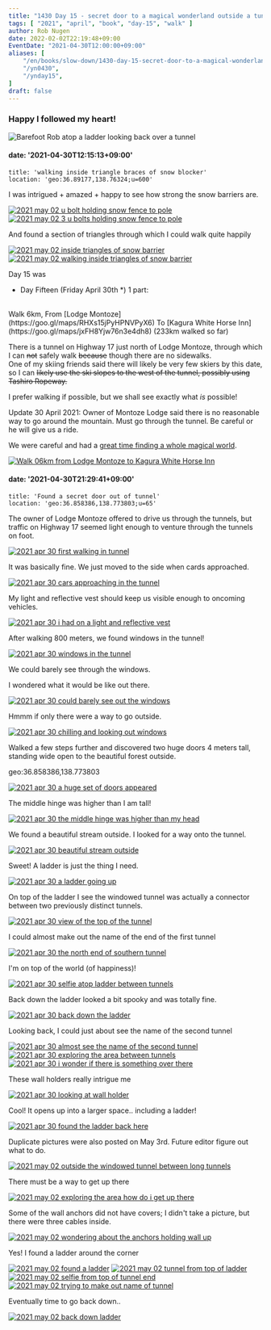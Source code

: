 ```yaml
---
title: "1430 Day 15 - secret door to a magical wonderland outside a tunnel"
tags: [ "2021", "april", "book", "day-15", "walk" ]
author: Rob Nugen
date: 2022-02-02T22:19:48+09:00
EventDate: "2021-04-30T12:00:00+09:00"
aliases: [
    "/en/books/slow-down/1430-day-15-secret-door-to-a-magical-wonderland-outside-a-tunnel",
    "/yn0430",
    "/ynday15",
]
draft: false
---
```


### Happy I followed my heart!

<img
src="https://b.robnugen.com/quests/walk-to-niigata/2021/en_route/day-15/2021_apr_30_selfie_atop_ladder_between_tunnels.jpeg"
alt="Barefoot Rob atop a ladder looking back over a tunnel"
class="title" />

#### date: '2021-04-30T12:15:13+09:00'

    title: 'walking inside triangle braces of snow blocker'
    location: 'geo:36.89177,138.76324;u=600'

I was intrigued + amazed + happy to see how strong the snow barriers are.

[![2021 may 02 u bolt holding snow fence to pole](//b.robnugen.com/quests/walk-to-niigata/2021/en_route/day-15/thumbs/2021_may_02_u_bolt_holding_snow_fence_to_pole.jpeg)](//b.robnugen.com/quests/walk-to-niigata/2021/en_route/day-15/2021_may_02_u_bolt_holding_snow_fence_to_pole.jpeg)
[![2021 may 02 3 u bolts holding snow fence to pole](//b.robnugen.com/quests/walk-to-niigata/2021/en_route/day-15/thumbs/2021_may_02_3_u_bolts_holding_snow_fence_to_pole.jpeg)](//b.robnugen.com/quests/walk-to-niigata/2021/en_route/day-15/2021_may_02_3_u_bolts_holding_snow_fence_to_pole.jpeg)

And found a section of triangles through which I could walk quite happily

[![2021 may 02 inside triangles of snow barrier](//b.robnugen.com/quests/walk-to-niigata/2021/en_route/day-15/thumbs/2021_may_02_inside_triangles_of_snow_barrier.jpeg)](//b.robnugen.com/quests/walk-to-niigata/2021/en_route/day-15/2021_may_02_inside_triangles_of_snow_barrier.jpeg)
[![2021 may 02 walking inside triangles of snow barrier](//b.robnugen.com/quests/walk-to-niigata/2021/en_route/day-15/thumbs/2021_may_02_walking_inside_triangles_of_snow_barrier.jpeg)](//b.robnugen.com/quests/walk-to-niigata/2021/en_route/day-15/2021_may_02_walking_inside_triangles_of_snow_barrier.jpeg)


Day 15 was

<div class="walk-segment">

* Day <span class="day_source">Fifteen</span>
(<span class="day_date">Friday April 30th</span> *)
1 part:
<br>
Walk <span class="km_source">6</span>km,
From [Lodge Montoze](https://goo.gl/maps/RHXs15jPyHPNVPyX6)
To [Kagura White Horse Inn](https://goo.gl/maps/jxFH8Yjw76n3e4dh8)
(<span class="km_total">233</span>km walked so far)

There is a tunnel on Highway 17
just north of Lodge Montoze,
through which I can ~~not~~ safely walk
~~because~~ though there are no sidewalks.  
One of my skiing friends said
there will likely be very few skiers
by this date, so I can ~~likely
use the ski slopes to the west
of the tunnel, possibly using
Tashiro Ropeway.~~

I prefer walking if possible,
but we shall see exactly
what *is* possible!

Update 30 April 2021:  Owner of Montoze Lodge said
there is no reasonable way to go around the mountain.
Must go through the tunnel.
Be careful or he will give us a ride.

We were careful and had a [great time finding a whole magical world](/quests/walk-to-niigata/2021/04/30found-a-secret-door-out-of-tunnel/).


[![Walk 06km
from Lodge Montoze
to Kagura White Horse Inn](//b.robnugen.com/quests/walk-to-niigata/2021/route_plans/thumbs/2021_mar_21_montoze_to_white_horse_inn.png)](https://goo.gl/maps/BY2oHijT5LBUC5dL7)

</div>


#### date: '2021-04-30T21:29:41+09:00'

    title: 'Found a secret door out of tunnel'
    location: 'geo:36.858386,138.773803;u=65'

The owner of Lodge Montoze offered to drive us through the tunnels, but traffic on Highway 17 seemed light enough to venture through the tunnels on foot.

[![2021 apr 30 first walking in tunnel](//b.robnugen.com/quests/walk-to-niigata/2021/en_route/day-15/thumbs/2021_apr_30_first_walking_in_tunnel.jpeg)](//b.robnugen.com/quests/walk-to-niigata/2021/en_route/day-15/2021_apr_30_first_walking_in_tunnel.jpeg)

It was basically fine.  We just moved to the side when cards approached.

[![2021 apr 30 cars approaching in the tunnel](//b.robnugen.com/quests/walk-to-niigata/2021/en_route/day-15/thumbs/2021_apr_30_cars_approaching_in_the_tunnel.jpeg)](//b.robnugen.com/quests/walk-to-niigata/2021/en_route/day-15/2021_apr_30_cars_approaching_in_the_tunnel.jpeg)

My light and reflective vest should keep us visible enough to oncoming vehicles.

[![2021 apr 30 i had on a light and reflective vest](//b.robnugen.com/quests/walk-to-niigata/2021/en_route/day-15/thumbs/2021_apr_30_i_had_on_a_light_and_reflective_vest.jpeg)](//b.robnugen.com/quests/walk-to-niigata/2021/en_route/day-15/2021_apr_30_i_had_on_a_light_and_reflective_vest.jpeg)

After walking 800 meters, we found windows in the tunnel!

[![2021 apr 30 windows in the tunnel](//b.robnugen.com/quests/walk-to-niigata/2021/en_route/day-15/thumbs/2021_apr_30_windows_in_the_tunnel.jpeg)](//b.robnugen.com/quests/walk-to-niigata/2021/en_route/day-15/2021_apr_30_windows_in_the_tunnel.jpeg)

We could barely see through the windows.

I wondered what it would be like out there.

[![2021 apr 30 could barely see out the windows](//b.robnugen.com/quests/walk-to-niigata/2021/en_route/day-15/thumbs/2021_apr_30_could_barely_see_out_the_windows.jpeg)](//b.robnugen.com/quests/walk-to-niigata/2021/en_route/day-15/2021_apr_30_could_barely_see_out_the_windows.jpeg)

Hmmm if only there were a way to go outside.

[![2021 apr 30 chilling and looking out windows](//b.robnugen.com/quests/walk-to-niigata/2021/en_route/day-15/thumbs/2021_apr_30_chilling_and_looking_out_windows.jpeg)](//b.robnugen.com/quests/walk-to-niigata/2021/en_route/day-15/2021_apr_30_chilling_and_looking_out_windows.jpeg)

Walked a few steps further and discovered two huge doors 4 meters tall, standing wide open to the beautiful forest outside.

geo:36.858386,138.773803

[![2021 apr 30 a huge set of doors appeared](//b.robnugen.com/quests/walk-to-niigata/2021/en_route/day-15/thumbs/2021_apr_30_a_huge_set_of_doors_appeared.jpeg)](//b.robnugen.com/quests/walk-to-niigata/2021/en_route/day-15/2021_apr_30_a_huge_set_of_doors_appeared.jpeg)

The middle hinge was higher than I am tall!

[![2021 apr 30 the middle hinge was higher than my head](//b.robnugen.com/quests/walk-to-niigata/2021/en_route/day-15/thumbs/2021_apr_30_the_middle_hinge_was_higher_than_my_head.jpeg)](//b.robnugen.com/quests/walk-to-niigata/2021/en_route/day-15/2021_apr_30_the_middle_hinge_was_higher_than_my_head.jpeg)

We found a beautiful stream outside.  I looked for a way onto the tunnel.

[![2021 apr 30 beautiful stream outside](//b.robnugen.com/quests/walk-to-niigata/2021/en_route/day-15/thumbs/2021_apr_30_beautiful_stream_outside.jpeg)](//b.robnugen.com/quests/walk-to-niigata/2021/en_route/day-15/2021_apr_30_beautiful_stream_outside.jpeg)

Sweet! A ladder is just the thing I need.

[![2021 apr 30 a ladder going up](//b.robnugen.com/quests/walk-to-niigata/2021/en_route/day-15/thumbs/2021_apr_30_a_ladder_going_up.jpeg)](//b.robnugen.com/quests/walk-to-niigata/2021/en_route/day-15/2021_apr_30_a_ladder_going_up.jpeg)

On top of the ladder I see the windowed tunnel was actually a connector between two previously distinct tunnels.

[![2021 apr 30 view of the top of the tunnel](//b.robnugen.com/quests/walk-to-niigata/2021/en_route/day-15/thumbs/2021_apr_30_view_of_the_top_of_the_tunnel.jpeg)](//b.robnugen.com/quests/walk-to-niigata/2021/en_route/day-15/2021_apr_30_view_of_the_top_of_the_tunnel.jpeg)

I could almost make out the name of the end of the first tunnel

[![2021 apr 30 the north end of southern tunnel](//b.robnugen.com/quests/walk-to-niigata/2021/en_route/day-15/thumbs/2021_apr_30_the_north_end_of_southern_tunnel.jpeg)](//b.robnugen.com/quests/walk-to-niigata/2021/en_route/day-15/2021_apr_30_the_north_end_of_southern_tunnel.jpeg)   


I'm on top of the world (of happiness)!

[![2021 apr 30 selfie atop ladder between tunnels](//b.robnugen.com/quests/walk-to-niigata/2021/en_route/day-15/thumbs/2021_apr_30_selfie_atop_ladder_between_tunnels.jpeg)](//b.robnugen.com/quests/walk-to-niigata/2021/en_route/day-15/2021_apr_30_selfie_atop_ladder_between_tunnels.jpeg)

Back down the ladder looked a bit spooky and was totally fine.

[![2021 apr 30 back down the ladder](//b.robnugen.com/quests/walk-to-niigata/2021/en_route/day-15/thumbs/2021_apr_30_back_down_the_ladder.jpeg)](//b.robnugen.com/quests/walk-to-niigata/2021/en_route/day-15/2021_apr_30_back_down_the_ladder.jpeg)

Looking back, I could just about see the name of the second tunnel

[![2021 apr 30 almost see the name of the second tunnel](//b.robnugen.com/quests/walk-to-niigata/2021/en_route/day-15/thumbs/2021_apr_30_almost_see_the_name_of_the_second_tunnel.jpeg)](//b.robnugen.com/quests/walk-to-niigata/2021/en_route/day-15/2021_apr_30_almost_see_the_name_of_the_second_tunnel.jpeg)
[![2021 apr 30 exploring the area between tunnels](//b.robnugen.com/quests/walk-to-niigata/2021/en_route/day-15/thumbs/2021_apr_30_exploring_the_area_between_tunnels.jpeg)](//b.robnugen.com/quests/walk-to-niigata/2021/en_route/day-15/2021_apr_30_exploring_the_area_between_tunnels.jpeg)
[![2021 apr 30 i wonder if there is something over there](//b.robnugen.com/quests/walk-to-niigata/2021/en_route/day-15/thumbs/2021_apr_30_i_wonder_if_there_is_something_over_there.jpeg)](//b.robnugen.com/quests/walk-to-niigata/2021/en_route/day-15/2021_apr_30_i_wonder_if_there_is_something_over_there.jpeg)

These wall holders really intrigue me

[![2021 apr 30 looking at wall holder](//b.robnugen.com/quests/walk-to-niigata/2021/en_route/day-15/thumbs/2021_apr_30_looking_at_wall_holder.jpeg)](//b.robnugen.com/quests/walk-to-niigata/2021/en_route/day-15/2021_apr_30_looking_at_wall_holder.jpeg)

Cool!  It opens up into a larger space..  including a ladder!

[![2021 apr 30 found the ladder back here](//b.robnugen.com/quests/walk-to-niigata/2021/en_route/day-15/thumbs/2021_apr_30_found_the_ladder_back_here.jpeg)](//b.robnugen.com/quests/walk-to-niigata/2021/en_route/day-15/2021_apr_30_found_the_ladder_back_here.jpeg)


Duplicate pictures were also posted on May 3rd.  Future editor figure out what to do.


[![2021 may 02 outside the windowed tunnel between long tunnels](//b.robnugen.com/quests/walk-to-niigata/2021/en_route/day-15/thumbs/2021_may_02_outside_the_windowed_tunnel_between_long_tunnels.jpeg)](//b.robnugen.com/quests/walk-to-niigata/2021/en_route/day-15/2021_may_02_outside_the_windowed_tunnel_between_long_tunnels.jpeg)

There must be a way to get up there

[![2021 may 02 exploring the area how do i get up there](//b.robnugen.com/quests/walk-to-niigata/2021/en_route/day-15/thumbs/2021_may_02_exploring_the_area_how_do_i_get_up_there.jpeg)](//b.robnugen.com/quests/walk-to-niigata/2021/en_route/day-15/2021_may_02_exploring_the_area_how_do_i_get_up_there.jpeg)

Some of the wall anchors did not have covers; I didn't take a picture, but there were three cables inside.

[![2021 may 02 wondering about the anchors holding wall up](//b.robnugen.com/quests/walk-to-niigata/2021/en_route/day-15/thumbs/2021_may_02_wondering_about_the_anchors_holding_wall_up.jpeg)](//b.robnugen.com/quests/walk-to-niigata/2021/en_route/day-15/2021_may_02_wondering_about_the_anchors_holding_wall_up.jpeg)

Yes!  I found a ladder around the corner

[![2021 may 02 found a ladder](//b.robnugen.com/quests/walk-to-niigata/2021/en_route/day-15/thumbs/2021_may_02_found_a_ladder.jpeg)](//b.robnugen.com/quests/walk-to-niigata/2021/en_route/day-15/2021_may_02_found_a_ladder.jpeg)
[![2021 may 02 tunnel from top of ladder](//b.robnugen.com/quests/walk-to-niigata/2021/en_route/day-15/thumbs/2021_may_02_tunnel_from_top_of_ladder.jpeg)](//b.robnugen.com/quests/walk-to-niigata/2021/en_route/day-15/2021_may_02_tunnel_from_top_of_ladder.jpeg)
[![2021 may 02 selfie from top of tunnel end](//b.robnugen.com/quests/walk-to-niigata/2021/en_route/day-15/thumbs/2021_may_02_selfie_from_top_of_tunnel_end.jpeg)](//b.robnugen.com/quests/walk-to-niigata/2021/en_route/day-15/2021_may_02_selfie_from_top_of_tunnel_end.jpeg)
[![2021 may 02 trying to make out name of tunnel](//b.robnugen.com/quests/walk-to-niigata/2021/en_route/day-15/thumbs/2021_may_02_trying_to_make_out_name_of_tunnel.jpeg)](//b.robnugen.com/quests/walk-to-niigata/2021/en_route/day-15/2021_may_02_trying_to_make_out_name_of_tunnel.jpeg)

Eventually time to go back down..

[![2021 may 02 back down ladder](//b.robnugen.com/quests/walk-to-niigata/2021/en_route/day-15/thumbs/2021_may_02_back_down_ladder.jpeg)](//b.robnugen.com/quests/walk-to-niigata/2021/en_route/day-15/2021_may_02_back_down_ladder.jpeg)          
